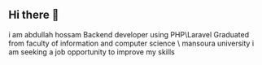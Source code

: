 ## Hi there 👋
i am abdullah hossam 
Backend developer using PHP\Laravel
Graduated from faculty of information and computer science \ mansoura university
i am seeking a job opportunity to improve my skills
